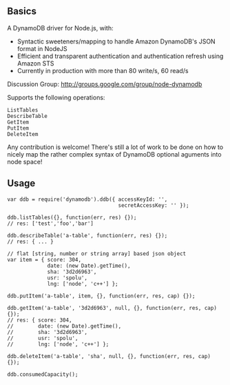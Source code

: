 ## Basics

A DynamoDB driver for Node.js, with:

- Syntactic sweeteners/mapping to handle Amazon DynamoDB's JSON format in NodeJS
- Efficient and transparent authentication and authentication refresh using Amazon STS
- Currently in production with more than 80 write/s, 60 read/s

Discussion Group: http://groups.google.com/group/node-dynamodb

Supports the following operations:
   
    ListTables
    DescribeTable
    GetItem
    PutItem
    DeleteItem

Any contribution is welcome! There's still a lot of work to be done on how to nicely
map the rather complex syntax of DynamoDB optional aguments into node space!

## Usage

    var ddb = require('dynamodb').ddb({ accessKeyId: '',
                                        secretAccessKey: '' });
    
    ddb.listTables({}, function(err, res) {});
    // res: ['test','foo','bar']

    ddb.describeTable('a-table', function(err, res) {});
    // res: { ... }

    // flat [string, number or string array] based json object
    var item = { score: 304,
                 date: (new Date).getTime(),
                 sha: '3d2d6963',
                 usr: 'spolu',
                 lng: ['node', 'c++'] };
    
    ddb.putItem('a-table', item, {}, function(err, res, cap) {});

    ddb.getItem('a-table', '3d2d6963', null, {}, function(err, res, cap) {});
    // res: { score: 304,
    //        date: (new Date).getTime(),
    //        sha: '3d2d6963',
    //        usr: 'spolu',
    //        lng: ['node', 'c++'] };

    ddb.deleteItem('a-table', 'sha', null, {}, function(err, res, cap) {});

    ddb.consumedCapacity();

